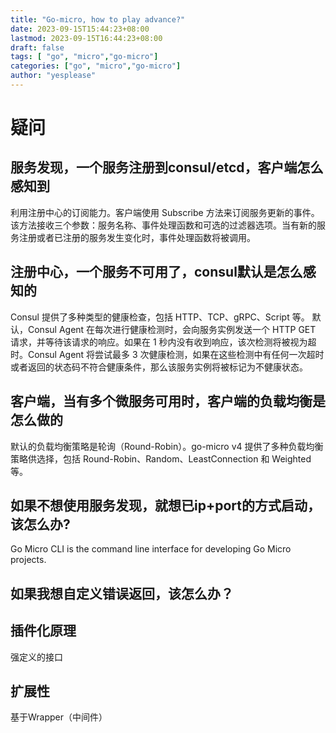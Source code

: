 ```yaml
---
title: "Go-micro, how to play advance?"
date: 2023-09-15T15:44:23+08:00
lastmod: 2023-09-15T16:44:23+08:00
draft: false
tags: [ "go", "micro","go-micro"]
categories: ["go", "micro","go-micro"]
author: "yesplease"
---
```

# 疑问

## 服务发现，一个服务注册到consul/etcd，客户端怎么感知到

利用注册中心的订阅能力。客户端使用 Subscribe 方法来订阅服务更新的事件。该方法接收三个参数：服务名称、事件处理函数和可选的过滤器选项。当有新的服务注册或者已注册的服务发生变化时，事件处理函数将被调用。

## 注册中心，一个服务不可用了，consul默认是怎么感知的

Consul 提供了多种类型的健康检查，包括 HTTP、TCP、gRPC、Script 等。
默认，Consul Agent 在每次进行健康检测时，会向服务实例发送一个 HTTP GET 请求，并等待该请求的响应。如果在 1 秒内没有收到响应，该次检测将被视为超时。Consul Agent 将尝试最多 3 次健康检测，如果在这些检测中有任何一次超时或者返回的状态码不符合健康条件，那么该服务实例将被标记为不健康状态。

## 客户端，当有多个微服务可用时，客户端的负载均衡是怎么做的

默认的负载均衡策略是轮询（Round-Robin）。go-micro v4 提供了多种负载均衡策略供选择，包括 Round-Robin、Random、LeastConnection 和 Weighted 等。

## 如果不想使用服务发现，就想已ip+port的方式启动，该怎么办?
Go Micro CLI is the command line interface for developing Go Micro projects.

## 如果我想自定义错误返回，该怎么办？

## 插件化原理
强定义的接口

## 扩展性
基于Wrapper（中间件）

